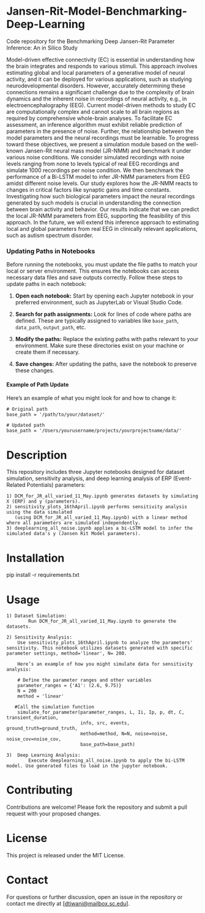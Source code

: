 # Jansen-Rit-Model-Benchmarking-Deep-Learning
Code repository for the Benchmarking Deep Jansen-Rit Parameter Inference: An in Silico Study


Model-driven effective connectivity (EC) is essential in understanding how the brain integrates and responds to various stimuli. This approach involves estimating global and local parameters of a generative model of neural activity, and it can be deployed for various applications, such as studying neurodevelopmental disorders. However, accurately determining these connections remains a significant challenge due to the complexity of brain dynamics and the inherent noise in recordings of neural activity, e.g., in electroencephalography (EEG). Current model-driven methods to study EC are computationally complex and cannot scale to all brain regions as required by comprehensive whole-brain analyses. To facilitate EC assessment, an inference algorithm must exhibit reliable prediction of parameters in the presence of noise. Further, the relationship between the model parameters and the neural recordings must be learnable. To progress toward these objectives, we present a simulation module based on the well-known Jansen-Rit neural mass model (JR-NMM) and benchmark it under various noise conditions. We consider simulated recordings with noise levels ranging from none to levels typical of real EEG recordings and simulate 1000 recordings per noise condition. We then benchmark the performance of a Bi-LSTM model to infer JR-NMM parameters from EEG amidst different noise levels. Our study explores how the JR-NMM reacts to changes in critical factors like synaptic gains and time constants. Investigating how such biological parameters impact the neural recordings generated by such models is crucial in understanding the connection between brain activity and behavior. Our results indicate that we can predict the local JR-NMM parameters from EEG, supporting the feasibility of this approach. In the future, we will extend this inference approach to estimating local and global parameters from real EEG in clinically relevant applications, such as autism spectrum disorder.

### Updating Paths in Notebooks

Before running the notebooks, you must update the file paths to match your local or server environment. This ensures the notebooks can access necessary data files and save outputs correctly. Follow these steps to update paths in each notebook:

1. **Open each notebook:** Start by opening each Jupyter notebook in your preferred environment, such as JupyterLab or Visual Studio Code.

2. **Search for path assignments:** Look for lines of code where paths are defined. These are typically assigned to variables like `base_path`, `data_path`, `output_path`, etc. 

3. **Modify the paths:** Replace the existing paths with paths relevant to your environment. Make sure these directories exist on your machine or create them if necessary.

4. **Save changes:** After updating the paths, save the notebook to preserve these changes.

#### Example of Path Update
Here’s an example of what you might look for and how to change it:

```
# Original path
base_path = '/path/to/your/dataset/'

# Updated path
base_path = '/Users/yourusername/projects/yourprojectname/data/'
```


# Description

This repository includes three Jupyter notebooks designed for dataset simulation, sensitivity analysis, and deep learning analysis of ERP (Event-Related Potentials) parameters:

    1) DCM_for_JR_all_varied_11_May.ipynb generates datasets by simulating X (ERP) and y (parameters).
    2) sensitivity_plots_16thApril.ipynb performs sensitivity analysis using the data simulated 
       (using DCM_for_JR_all_varied_11_May.ipynb) with a linear method where all parameters are simulated independently.
    3) deeplearning_all_noise.ipynb applies a bi-LSTM model to infer the simulated data's y (Jansen Rit Model parameters).

# Installation

pip install -r requirements.txt

# Usage
```
1) Dataset Simulation:
        Run DCM_for_JR_all_varied_11_May.ipynb to generate the datasets.
```

```    
2) Sensitivity Analysis:
    Use sensitivity_plots_16thApril.ipynb to analyze the parameters' sensitivity. This notebook utilizes datasets generated with specific parameter settings, method='linear', N= 200.

    Here’s an example of how you might simulate data for sensitivity analysis:

    # Define the parameter ranges and other variables
    parameter_ranges = {'A1': (2.6, 9.75)}
    N = 200
    method = 'linear'
    
   #Call the simulation function
    simulate_for_parameter(parameter_ranges, L, Ii, Ip, p, dt, C, transient_duration, 
                           info, src, events, ground_truth=ground_truth, 
                           method=method, N=N, noise=noise, noise_cov=noise_cov, 
                           base_path=base_path)
```
```
3)  Deep Learning Analysis:
        Execute deeplearning_all_noise.ipynb to apply the bi-LSTM model. Use generated files to load in the jupyter notebook. 
```


# Contributing

Contributions are welcome! Please fork the repository and submit a pull request with your proposed changes.


# License

This project is released under the MIT License. 

# Contact

For questions or further discussion, open an issue in the repository or contact me directly at [dtiwani@mailbox.sc.edu].

